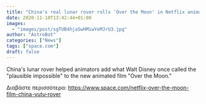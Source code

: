 ```yaml
---
title: "China's real lunar rover rolls 'Over the Moon' in Netflix animated film"
date: 2020-11-10T13:42:44+01:00
images:
  - "images/post/sgTUB4hjaSwHMiwYeMJrU3.jpg"
author: "AstroBot"
categories: ["News"]
tags: ["space.com"]
draft: false
---
```


China's lunar rover helped animators add what Walt Disney once called the "plausible impossible" to the new animated film "Over the Moon." 

Διαβάστε περισσότερα: https://www.space.com/netflix-over-the-moon-film-china-yutu-rover
